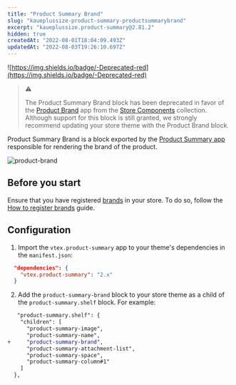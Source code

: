 ```yaml
---
title: "Product Summary Brand"
slug: "kaueplussize-product-summary-productsummarybrand"
excerpt: "kaueplussize.product-summary@2.81.2"
hidden: true
createdAt: "2022-08-01T18:04:09.493Z"
updatedAt: "2022-08-03T19:26:10.697Z"
---
```

![https://img.shields.io/badge/-Deprecated-red](https://img.shields.io/badge/-Deprecated-red)

> ⚠️
>
> The Product Summary Brand block has been deprecated in favor of the [Product Brand](https://developers.vtex.com/vtex-developer-docs/docs/vtex.store-components-productbrand) app from the [Store Components](https://developers.vtex.com/vtex-developer-docs/docs/store-components) collection. Although support for this block is still granted, we strongly recommend updating your store theme with the Product Brand block.

Product Summary Brand is a block exported by the [Product Summary app](https://developers.vtex.com/vtex-developer-docs/docs/vtex-product-summary) responsible for rendering the brand of the product.

![product-brand](https://user-images.githubusercontent.com/52087100/70259346-bb081f80-176c-11ea-84db-5785c45829ce.png)

## Before you start

Ensure that you have registered [brands](https://help.vtex.com/en/tutorial/what-is-a-brand--QU07yhHoaWcEYseEucOQW) in your store. To do so, follow the [How to register brands](https://help.vtex.com/en/tutorial/registering-brands--tutorials_1414) guide.

## Configuration

1. Import the `vtex.product-summary` app to your theme's dependencies in the `manifest.json`:

```json
  "dependencies": {
    "vtex.product-summary": "2.x"
  }
```

2. Add the `product-summary-brand` block to your store theme as a child of the `product-summary.shelf` block. For example:

```diff
   "product-summary.shelf": {
    "children": [
      "product-summary-image",
      "product-summary-name",
+     "product-summary-brand",
      "product-summary-attachment-list",
      "product-summary-space",
      "product-summary-column#1"
    ]
  },
```